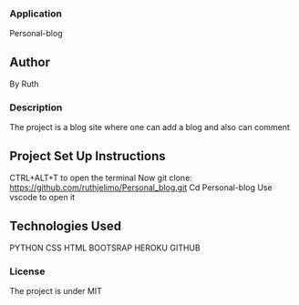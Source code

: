 ### Application

Personal-blog

## Author
 
 By Ruth

 ### Description

 The project is a blog site where one can add a blog and also can comment  

 ## Project Set Up Instructions
 CTRL+ALT+T to open the terminal 
 Now git clone:
https://github.com/ruthjelimo/Personal_blog.git
 Cd Personal-blog
 Use vscode to open it 

 ## Technologies Used
 PYTHON
 CSS
 HTML
 BOOTSRAP
 HEROKU
 GITHUB

 ### License
 The project is under MIT